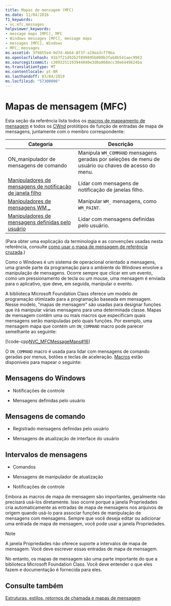 ```yaml
---
title: Mapas de mensagem (MFC)
ms.date: 11/04/2016
f1_keywords:
- vc.mfc.messages
helpviewer_keywords:
- message maps [MFC], MFC
- Windows messages [MFC], message maps
- messages [MFC], Windows
- MFC, messages
ms.assetid: 3f9855e4-9d7d-4b64-8f3f-a19ea3cf79ba
ms.openlocfilehash: 91b7f21d92b2f899895b008b3fab8b541aec9963
ms.sourcegitcommit: c3093251193944840e3d0a068ecc30e6449624ba
ms.translationtype: MT
ms.contentlocale: pt-BR
ms.lasthandoff: 03/04/2019
ms.locfileid: "57300096"
---
```

# <a name="message-maps-mfc"></a>Mapas de mensagem (MFC)

Esta seção da referência lista todos os [macros de mapeamento de mensagem](../../mfc/reference/message-map-macros-mfc.md) e todos os [CWnd](../../mfc/reference/cwnd-class.md) protótipos de função de entradas de mapa de mensagens, juntamente com o membro correspondente:

|Categoria|Descrição|
|--------------|-----------------|
|ON\_manipulador de mensagens de comando|Manipula `WM_COMMAND` mensagens geradas por seleções de menu de usuário ou chaves de acesso do menu.|
|[Manipuladores de mensagens de notificação de janela filho](../../mfc/reference/child-window-notification-message-handlers.md)|Lidar com mensagens de notificação de janelas filho.|
|[Manipuladores de mensagens WM _](../../mfc/reference/handlers-for-wm-messages.md)|Manipular `WM_` mensagens, como `WM_PAINT`.|
|[Manipuladores de mensagens definidas pelo usuário](../../mfc/reference/user-defined-handlers.md)|Lidar com mensagens definidas pelo usuário.|

(Para obter uma explicação da terminologia e as convenções usadas nesta referência, consulte [como usar o mapa de mensagem de referência cruzada](../../mfc/reference/how-to-use-the-message-map-cross-reference.md).)

Como o Windows é um sistema de operacional orientado a mensagens, uma grande parte da programação para o ambiente do Windows envolve a manipulação de mensagens. Ocorre sempre que clicar em um evento, como um pressionamento de tecla ou um mouse, uma mensagem é enviada para o aplicativo, que deve, em seguida, manipular o evento.

A biblioteca Microsoft Foundation Class oferece um modelo de programação otimizado para a programação baseada em mensagem. Nesse modelo, "mapas de mensagem" são usadas para designar funções que irá manipular várias mensagens para uma determinada classe. Mapas de mensagem contêm uma ou mais macros que especificam quais mensagens serão manipuladas pelo quais funções. Por exemplo, uma mensagem mapa que contém um `ON_COMMAND` macro pode parecer semelhante ao seguinte:

[!code-cpp[NVC_MFCMessageMaps#16](../../mfc/reference/codesnippet/cpp/message-maps-mfc_1.cpp)]

O `ON_COMMAND` macro é usada para lidar com mensagens de comando geradas por menus, botões e teclas de aceleração. [Macros](../../mfc/reference/message-map-macros-mfc.md) estão disponíveis para mapear o seguinte:

## <a name="windows-messages"></a>Mensagens do Windows

- Notificações de controle

- Mensagens definidas pelo usuário

## <a name="command-messages"></a>Mensagens de comando

- Registrado mensagens definidas pelo usuário

- Mensagens de atualização de interface do usuário

## <a name="ranges-of-messages"></a>Intervalos de mensagens

- Comandos

- Mensagens de manipulador de atualização

- Notificações de controle

Embora as macros de mapa de mensagem são importantes, geralmente não precisará usá-los diretamente. Isso ocorre porque a janela Propriedades cria automaticamente as entradas de mapa de mensagens nos arquivos de origem quando usá-lo para associar funções de manipulação de mensagens com mensagens. Sempre que você deseja editar ou adicionar uma entrada de mapa de mensagem, você pode usar a janela Propriedades.

> [!NOTE]
>  A janela Propriedades não oferece suporte a intervalos de mapa de mensagem. Você deve escrever essas entradas de mapa de mensagem.

No entanto, os mapas de mensagem são uma parte importante do que a biblioteca Microsoft Foundation Class. Você deve entender o que eles fazem e documentação é fornecida para eles.

## <a name="see-also"></a>Consulte também

[Estruturas, estilos, retornos de chamada e mapas de mensagem](../../mfc/reference/structures-styles-callbacks-and-message-maps.md)
